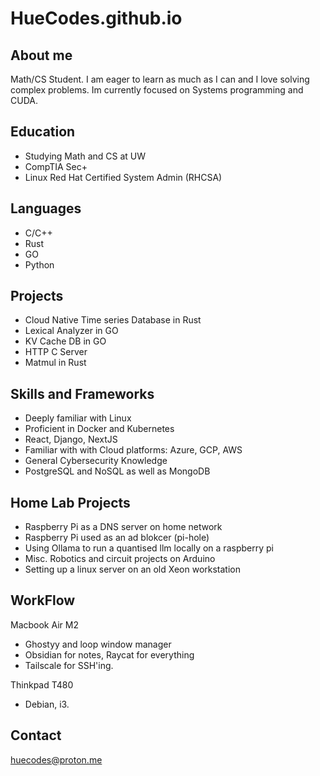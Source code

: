 # HueCodes.github.io


## About me
Math/CS Student. I am eager to learn as much as I can and I love solving complex problems. Im currently focused on Systems programming and CUDA. 

## Education
- Studying Math and CS at UW 
- CompTIA Sec+
- Linux Red Hat Certified System Admin (RHCSA)

## Languages
- C/C++
- Rust
- GO
- Python

## Projects
- Cloud Native Time series Database in Rust 
- Lexical Analyzer in GO
- KV Cache DB in GO
- HTTP C Server 
- Matmul in Rust

## Skills and Frameworks
- Deeply familiar with Linux 
- Proficient in Docker and Kubernetes
- React, Django, NextJS
- Familiar with with Cloud platforms: Azure, GCP, AWS
- General Cybersecurity Knowledge
- PostgreSQL and NoSQL as well as MongoDB

## Home Lab Projects
- Raspberry Pi as a DNS server on home network 
- Raspberry Pi used as an ad blokcer (pi-hole)
- Using Ollama to run a quantised llm locally on a raspberry pi 
- Misc. Robotics and circuit projects on Arduino 
- Setting up a linux server on an old Xeon workstation 

## WorkFlow
Macbook Air M2
- Ghostyy and loop window manager
- Obsidian for notes, Raycat for everything
- Tailscale for SSH'ing.

Thinkpad T480
- Debian, i3.

## Contact
huecodes@proton.me
